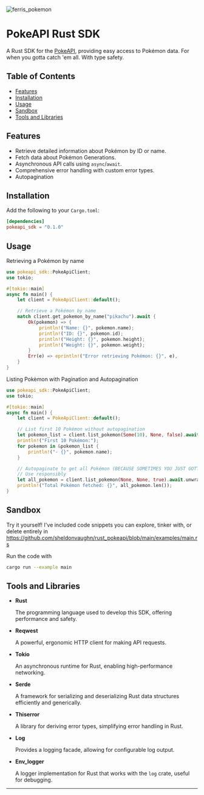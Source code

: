 ![ferris_pokemon](https://github.com/user-attachments/assets/9b99964a-2a99-4805-96df-c0b29c83f7df)
# PokeAPI Rust SDK

A Rust SDK for the [PokeAPI](https://pokeapi.co/), providing easy access to Pokémon data. For when you gotta catch 'em all. With type safety.

## Table of Contents

- [Features](#features)
- [Installation](#installation)
- [Usage](#usage)
- [Sandbox](#sandbox)
- [Tools and Libraries](#tools-and-libraries)

## Features

- Retrieve detailed information about Pokémon by ID or name.
- Fetch data about Pokémon Generations.
- Asynchronous API calls using `async`/`await`.
- Comprehensive error handling with custom error types.
- Autopagination

## Installation

Add the following to your `Cargo.toml`:

```toml
[dependencies]
pokeapi_sdk = "0.1.0"
```

## Usage

Retrieving a Pokémon by name

```rust
use pokeapi_sdk::PokeApiClient;
use tokio;

#[tokio::main]
async fn main() {
    let client = PokeApiClient::default();

    // Retrieve a Pokémon by name
    match client.get_pokemon_by_name("pikachu").await {
        Ok(pokemon) => {
            println!("Name: {}", pokemon.name);
            println!("ID: {}", pokemon.id);
            println!("Height: {}", pokemon.height);
            println!("Weight: {}", pokemon.weight);
        }
        Err(e) => eprintln!("Error retrieving Pokémon: {}", e),
    }
}
```

Listing Pokèmon with Pagination and Autopagination

```rust
use pokeapi_sdk::PokeApiClient;
use tokio;

#[tokio::main]
async fn main() {
    let client = PokeApiClient::default();

    // List first 10 Pokémon without autopagination
    let pokemon_list = client.list_pokemon(Some(10), None, false).await.unwrap();
    println!("First 10 Pokémon:");
    for pokemon in &pokemon_list {
        println!("- {}", pokemon.name);
    }

    // Autopaginate to get all Pokémon (BECAUSE SOMETIMES YOU JUST GOTTA CATCH 'EM ALL)
    // Use responsibly
    let all_pokemon = client.list_pokemon(None, None, true).await.unwrap();
    println!("Total Pokémon fetched: {}", all_pokemon.len());
}
```

## Sandbox

Try it yourself! I've included code snippets you can explore, tinker with, or delete entirely in https://github.com/sheldonvaughn/rust_pokeapi/blob/main/examples/main.rs

Run the code with

```bash
cargo run --example main
```

## Tools and Libraries

- **Rust**
  
  The programming language used to develop this SDK, offering performance and safety.

- **Reqwest**
  
  A powerful, ergonomic HTTP client for making API requests.

- **Tokio**
  
  An asynchronous runtime for Rust, enabling high-performance networking.

- **Serde**
  
  A framework for serializing and deserializing Rust data structures efficiently and generically.

- **Thiserror**
  
  A library for deriving error types, simplifying error handling in Rust.

- **Log**
  
  Provides a logging facade, allowing for configurable log output.

- **Env_logger**
  
  A logger implementation for Rust that works with the `log` crate, useful for debugging.

---



